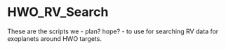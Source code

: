# HWO_RV_Search

These are the scripts we - plan? hope? - to use for searching RV data for exoplanets around HWO targets.

